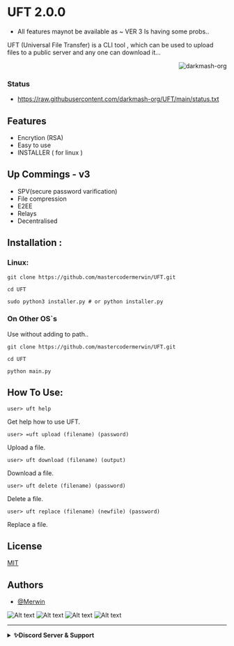 # UFT 2.0.0 
  
 - All features maynot be available as ~ VER 3 Is having some probs..

UFT (Universal File Transfer) is a CLI tool , which can  be used to upload files to a public server and any one can download it...

<p align="right"> <img src="https://komarev.com/ghpvc/?username=merwin-UFT&label=Project%20views&color=0e75b6&style=flat" alt="darkmash-org" /> </p>

### Status
  - https://raw.githubusercontent.com/darkmash-org/UFT/main/status.txt

## Features

- Encrytion (RSA)
- Easy to use
- INSTALLER ( for linux )

## Up Commings - v3
- SPV(secure password varification) 
- File compression 
- E2EE
- Relays 
- Decentralised 

## Installation :

### Linux:

```
git clone https://github.com/mastercodermerwin/UFT.git
```

```
cd UFT
```

```
sudo python3 installer.py # or python installer.py
```

### On Other OS`s
Use without adding to path..

```
git clone https://github.com/mastercodermerwin/UFT.git
```

```
cd UFT
```

```
python main.py
```


## How To Use:

```
user> uft help
```
Get help how to use UFT.

```
user> =uft upload (filename) (password)
```
Upload a file.

```
user> uft download (filename) (output) 
```
Download a file.

```
user> uft delete (filename) (password) 
```
Delete a file.

```
user> uft replace (filename) (newfile) (password)
``` 
Replace a file.


## License

[MIT](https://choosealicense.com/licenses/mit/)


## Authors

- [@Merwin](https://www.github.com/mastercodermerwin)


        
![Alt text](https://cdn.discordapp.com/attachments/951417646191083551/1077843592057454653/Screenshot_from_2023-02-22_12-09-32.png?raw=true "Options")
![Alt text](https://cdn.discordapp.com/attachments/951417646191083551/1077843622327758848/Screenshot_from_2023-02-22_12-10-48.png?raw=true "Options")
![Alt text](https://cdn.discordapp.com/attachments/951417646191083551/1077843652967137320/Screenshot_from_2023-02-22_12-11-21.png?raw=true "Options")
![Alt text](https://cdn.discordapp.com/attachments/951417646191083551/1077843704838115348/Screenshot_from_2023-02-22_12-11-57.png?raw=true "Options")

<hr>
<details>
    <summary><b>✨Discord Server & Support</b></summary><br/>
 <h3 align="center">Darkmash Official Server </h3>
 
### ⬇️ ⬇️ ⬇️ ⬇️ INVITE LINK ⬇️ ⬇️ ⬇️ ⬇️ 

https://discord.gg/SC54bSgnyQ
</details>  

